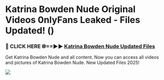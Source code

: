 # Katrina Bowden Nude Original Videos 0nlyFans Leaked - Files Updated! ()

<h3>🔴 CLICK HERE 🌐==►► <a href="https://tinyurl.com/2p9ay9w9" rel="nofollow">Katrina Bowden Nude Updated Files</a></h3>

Get Katrina Bowden Nude and all content. Now you can access all videos and pictures of Katrina Bowden Nude. New Updated Files 2025!

[![](https://i.imgur.com/KQgVmj3.gif)](https://tinyurl.com/2p9ay9w9)
